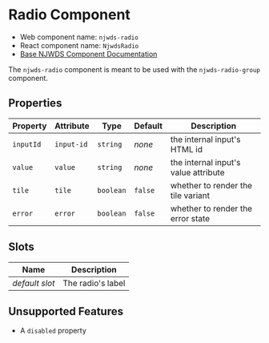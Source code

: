 # Radio Component

- Web component name: `njwds-radio`
- React component name: `NjwdsRadio`
- [Base NJWDS Component Documentation](https://newjersey.github.io/njwds/components/detail/radio-buttons.html)

The `njwds-radio` component is meant to be used with the `njwds-radio-group` component.

## Properties

| Property  | Attribute  | Type      | Default | Description                          |
| --------- | ---------- | --------- | ------- | ------------------------------------ |
| `inputId` | `input-id` | `string`  | _none_  | the internal input's HTML id         |
| `value`   | `value`    | `string`  | _none_  | the internal input's value attribute |
| `tile`    | `tile`     | `boolean` | `false` | whether to render the tile variant   |
| `error`   | `error`    | `boolean` | `false` | whether to render the error state    |

## Slots

| Name           | Description       |
| -------------- | ----------------- |
| _default slot_ | The radio's label |

## Unsupported Features

- A `disabled` property
